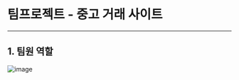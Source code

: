 # 팀프로젝트 - 중고 거래 사이트
___
## 1. 팀원 역할
![image](https://github.com/user-attachments/assets/c1625ebd-54a0-4929-ad7e-dc0f0913e367)
